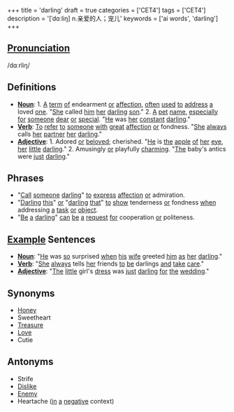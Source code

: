 +++
title = 'darling'
draft = true
categories = ['CET4']
tags = ['CET4']
description = '[ˈdɑːliŋ] n.亲爱的人；宠儿'
keywords = ['ai words', 'darling']
+++

## [Pronunciation](/en/post/pronunciation/)
/dɑːrliŋ/

## Definitions
- **[Noun](/en/post/noun/)**: 1. [A](/en/post/a/) [term](/en/post/term/) [of](/en/post/of/) endearment [or](/en/post/or/) [affection](/en/post/affection/), [often](/en/post/often/) [used](/en/post/used/) [to](/en/post/to/) [address](/en/post/address/) [a](/en/post/a/) loved [one](/en/post/one/). "[She](/en/post/she/) called [him](/en/post/him/) [her](/en/post/her/) [darling](/en/post/darling/) [son](/en/post/son/)." 2. [A](/en/post/a/) [pet](/en/post/pet/) [name](/en/post/name/), [especially](/en/post/especially/) [for](/en/post/for/) [someone](/en/post/someone/) [dear](/en/post/dear/) [or](/en/post/or/) [special](/en/post/special/). "[He](/en/post/he/) was [her](/en/post/her/) [constant](/en/post/constant/) [darling](/en/post/darling/)."
- **[Verb](/en/post/verb/)**: [To](/en/post/to/) [refer](/en/post/refer/) [to](/en/post/to/) [someone](/en/post/someone/) [with](/en/post/with/) [great](/en/post/great/) [affection](/en/post/affection/) [or](/en/post/or/) fondness. "[She](/en/post/she/) [always](/en/post/always/) calls [her](/en/post/her/) [partner](/en/post/partner/) [her](/en/post/her/) [darling](/en/post/darling/)."
- **[Adjective](/en/post/adjective/)**: 1. Adored [or](/en/post/or/) [beloved](/en/post/beloved/); cherished. "[He](/en/post/he/) is [the](/en/post/the/) [apple](/en/post/apple/) [of](/en/post/of/) [her](/en/post/her/) [eye](/en/post/eye/), [her](/en/post/her/) [little](/en/post/little/) [darling](/en/post/darling/)." 2. Amusingly [or](/en/post/or/) playfully [charming](/en/post/charming/). "[The](/en/post/the/) baby's antics were [just](/en/post/just/) [darling](/en/post/darling/)."

## Phrases
- "[Call](/en/post/call/) [someone](/en/post/someone/) [darling](/en/post/darling/)" [to](/en/post/to/) [express](/en/post/express/) [affection](/en/post/affection/) [or](/en/post/or/) admiration.
- "[Darling](/en/post/darling/) [this](/en/post/this/)" [or](/en/post/or/) "[darling](/en/post/darling/) [that](/en/post/that/)" [to](/en/post/to/) [show](/en/post/show/) tenderness [or](/en/post/or/) fondness [when](/en/post/when/) addressing [a](/en/post/a/) [task](/en/post/task/) [or](/en/post/or/) [object](/en/post/object/).
- "[Be](/en/post/be/) [a](/en/post/a/) [darling](/en/post/darling/)" [can](/en/post/can/) [be](/en/post/be/) [a](/en/post/a/) [request](/en/post/request/) [for](/en/post/for/) cooperation [or](/en/post/or/) politeness.

## [Example](/en/post/example/) Sentences
- **[Noun](/en/post/noun/)**: "[He](/en/post/he/) was [so](/en/post/so/) surprised [when](/en/post/when/) [his](/en/post/his/) [wife](/en/post/wife/) greeted [him](/en/post/him/) [as](/en/post/as/) [her](/en/post/her/) [darling](/en/post/darling/)."
- **[Verb](/en/post/verb/)**: "[She](/en/post/she/) [always](/en/post/always/) tells [her](/en/post/her/) friends [to](/en/post/to/) [be](/en/post/be/) darlings [and](/en/post/and/) [take](/en/post/take/) [care](/en/post/care/)."
- **[Adjective](/en/post/adjective/)**: "[The](/en/post/the/) [little](/en/post/little/) girl's [dress](/en/post/dress/) was [just](/en/post/just/) [darling](/en/post/darling/) [for](/en/post/for/) [the](/en/post/the/) [wedding](/en/post/wedding/)."

## Synonyms
- [Honey](/en/post/honey/)
- Sweetheart
- [Treasure](/en/post/treasure/)
- [Love](/en/post/love/)
- Cutie

## Antonyms
- Strife
- [Dislike](/en/post/dislike/)
- [Enemy](/en/post/enemy/)
- Heartache ([in](/en/post/in/) [a](/en/post/a/) [negative](/en/post/negative/) context)
